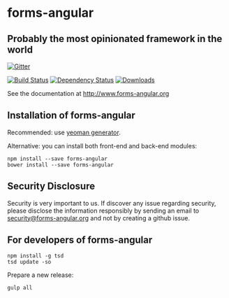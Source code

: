 # forms-angular
## Probably the most opinionated framework in the world

[![Gitter](https://badges.gitter.im/Join%20Chat.svg)](https://gitter.im/forms-angular/forms-angular?utm_source=badge&utm_medium=badge&utm_campaign=pr-badge&utm_content=badge)

[![Build Status](https://travis-ci.org/forms-angular/forms-angular.png?branch=master)](https://travis-ci.org/forms-angular/forms-angular)
[![Dependency Status](https://david-dm.org/forms-angular/forms-angular.png)](https://david-dm.org/forms-angular/forms-angular.png)
[![Downloads](https://img.shields.io/npm/dt/forms-angular.svg)](https://img.shields.io/npm/dt/forms-angular.svg)

See the documentation at http://www.forms-angular.org

## Installation of forms-angular
Recommended: use [yeoman generator](http://www.forms-angular.org/#/get-started).
 
Alternative: you can install both front-end and back-end modules:
````
npm install --save forms-angular
bower install --save forms-angular
````
## Security Disclosure
Security is very important to us. If discover any issue regarding security, please disclose the information responsibly by sending an email to security@forms-angular.org and not by creating a github issue.

## For developers of forms-angular
````
npm install -g tsd
tsd update -so
````
Prepare a new release:
````
gulp all
````
